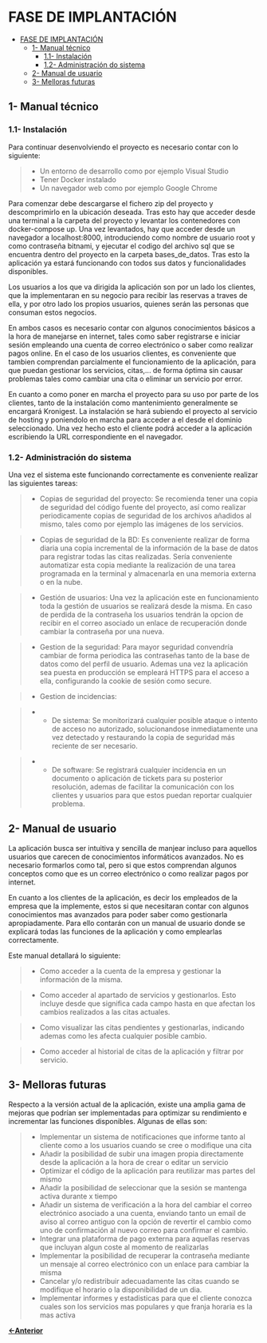 # FASE DE IMPLANTACIÓN

- [FASE DE IMPLANTACIÓN](#fase-de-implantación)
  - [1- Manual técnico](#1--manual-técnico)
    - [1.1- Instalación](#11--instalación)
    - [1.2- Administración do sistema](#12--administración-do-sistema)
  - [2- Manual de usuario](#2--manual-de-usuario)
  - [3- Melloras futuras](#3--melloras-futuras)

## 1- Manual técnico

### 1.1- Instalación

Para continuar desenvolviendo el proyecto es necesario contar con lo siguiente:

>- Un entorno de desarrollo como por ejemplo Visual Studio
>- Tener Docker instalado
>- Un navegador web como por ejemplo Google Chrome

Para comenzar debe descargarse el fichero zip del proyecto y descomprimirlo en la ubicación deseada. Tras esto hay que acceder desde una terminal a la carpeta del proyecto y levantar los contenedores con docker-compose up. Una vez levantados, hay que acceder desde un navegador a localhost:8000, introduciendo como nombre de usuario root y como contraseña bitnami, y ejecutar el codigo del archivo sql que se encuentra dentro del proyecto en la carpeta bases_de_datos. Tras esto la aplicación ya estará funcionando con todos sus datos y funcionalidades disponibles.

Los usuarios a los que va dirigida la aplicación son por un lado los clientes, que la implementaran en su negocio para recibir las reservas a traves de ella, y por otro lado los propios usuarios, quienes serán las personas que consuman estos negocios. 

En ambos casos es necesario contar con algunos conocimientos básicos a la hora de manejarse en internet, tales como saber registrarse e iniciar sesión empleando una cuenta de correo electrónico o saber como realizar pagos online. En el caso de los usuarios clientes, es conveniente que tambien comprendan parcialmente el funcionamiento de la aplicación, para que puedan gestionar los servicios, citas,... de forma óptima sin causar problemas tales como cambiar una cita o eliminar un servicio por error.

En cuanto a como poner en marcha el proyecto para su uso por parte de los clientes, tanto de la instalación como mantenimiento generalmente se encargará Kronigest. La instalación se hará subiendo el proyecto al servicio de hosting y poniendolo en marcha para acceder a el desde el dominio seleccionado. Una vez hecho esto el cliente podrá acceder a la aplicación escribiendo la URL correspondiente en el navegador.

### 1.2- Administración do sistema

Una vez el sistema este funcionando correctamente es conveniente realizar las siguientes tareas:

> - Copias de seguridad del proyecto: Se recomienda tener una copia de seguridad del código fuente del proyecto, así como realizar periodicamente copias de seguridad de los archivos añadidos al mismo, tales como por ejemplo las imágenes de los servicios.

> - Copias de seguridad de la BD: Es conveniente realizar de forma diaria una copia incremental de la información de la base de datos para registrar todas las citas realizadas. Sería conveniente automatizar esta copia mediante la realización de una tarea programada en la terminal y almacenarla en una memoria externa o en la nube.

> - Gestión de usuarios: Una vez la aplicación este en funcionamiento toda la gestión de usuarios se realizará desde la misma. En caso de perdida de la contraseña los usuarios tendrán la opcion de recibir en el correo asociado un enlace de recuperación donde cambiar la contraseña por una nueva.

> - Gestion de la seguridad: Para mayor seguridad convendría cambiar de forma periodica las contraseñas tanto de la base de datos como del perfil de usuario. Ademas una vez la aplicación sea puesta en producción se empleará HTTPS para el acceso a ella, configurando la cookie de sesión como secure.

> - Gestion de incidencias: 

> - - De sistema: Se monitorizará cualquier posible ataque o intento de acceso no autorizado, solucionandose inmediatamente una vez detectado y restaurando la copia de seguridad más reciente de ser necesario.

> - - De software: Se registrará cualquier incidencia en un documento o aplicación de tickets para su posterior resolución, ademas de facilitar la comunicación con los clientes y usuarios para que estos puedan reportar cualquier problema. 

## 2- Manual de usuario

La aplicación busca ser intuitiva y sencilla de manjear incluso para aquellos usuarios que carecen de conocimientos informáticos avanzados. No es necesario formarlos como tal, pero si que estos comprendan algunos conceptos como que es un correo electrónico o como realizar pagos por internet. 

En cuanto a los clientes de la aplicación, es decir los empleados de la empresa que la implemente, estos si que necesitaran contar con algunos conocimientos mas avanzados para poder saber como gestionarla apropiadamente. Para ello contarán con un manual de usuario donde se explicará todas las funciones de la aplicación y como emplearlas correctamente.

Este manual detallará lo siguiente:

>- Como acceder a la cuenta de la empresa y gestionar la información de la misma.

>- Como acceder al apartado de servicios y gestionarlos. Esto incluye desde que significa cada campo hasta en que afectan los cambios realizados a las citas actuales.

>- Como visualizar las citas pendientes y gestionarlas, indicando ademas como les afecta cualquier posible cambio.

>- Como acceder al historial de citas de la aplicación y filtrar por servicio.

## 3- Melloras futuras

Respecto a la versión actual de la aplicación, existe una amplia gama de mejoras que podrían ser implementadas para optimizar su rendimiento e incrementar las funciones disponibles. Algunas de ellas son:

> - Implementar un sistema de notificaciones que informe tanto al cliente como a los usuarios cuando se cree o modifique una cita
> - Añadir la posibilidad de subir una imagen propia directamente desde la aplicación a la hora de crear o editar un servicio
> - Optimizar el código de la aplicación para reutilizar mas partes del mismo
> - Añadir la posibilidad de seleccionar que la sesión se mantenga activa durante x tiempo
> - Añadir un sistema de verificación a la hora del cambiar el correo electrónico asociado a una cuenta, enviando tanto un email de aviso al correo antiguo con la opción de revertir el cambio como uno de confirmación al nuevo correo para confirmar el cambio.
> - Integrar una plataforma de pago externa para aquellas reservas que incluyan algun coste al momento de realizarlas
> - Implementar la posibilidad de recuperar la contraseña mediante un mensaje al correo electrónico con un enlace para cambiar la misma
> - Cancelar y/o redistribuir adecuadamente las citas cuando se modifique el horario o la disponibilidad de un dia.
> - Implementar informes y estadisticas para que el cliente conozca cuales son los servicios mas populares y que franja horaria es la mas activa

[**<-Anterior**](../../README.md)
